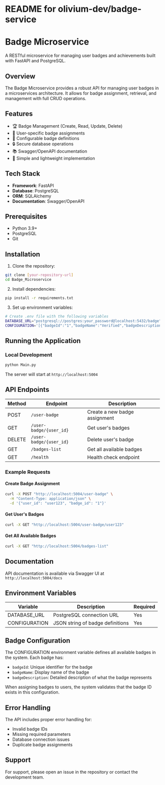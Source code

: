# README for olivium-dev/badge-service

# Badge Microservice

A RESTful microservice for managing user badges and achievements built with FastAPI and PostgreSQL.

## Overview

The Badge Microservice provides a robust API for managing user badges in a microservices architecture. It allows for badge assignment, retrieval, and management with full CRUD operations.

## Features

- 🏆 Badge Management (Create, Read, Update, Delete)
- 👤 User-specific badge assignments
- 📝 Configurable badge definitions
- 🔒 Secure database operations
- 📚 Swagger/OpenAPI documentation
- 🚀 Simple and lightweight implementation

## Tech Stack

- **Framework**: FastAPI
- **Database**: PostgreSQL
- **ORM**: SQLAlchemy
- **Documentation**: Swagger/OpenAPI

## Prerequisites

- Python 3.9+
- PostgreSQL
- Git

## Installation

1. Clone the repository:
```bash
git clone [your-repository-url]
cd Badge_Microservice
```

2. Install dependencies:
```bash
pip install -r requirements.txt
```

3. Set up environment variables:
```bash
# Create .env file with the following variables
DATABASE_URL="postgresql://postgres:your_password@localhost:5432/badge"
CONFIGURATION='[{"badgeId":"1","badgeName":"Verified","badgeDescription":"The Verified badge is awarded to users or accounts that have been authenticated to confirm their identity"},{"badgeId":"2","badgeName":"Extra verified","badgeDescription":"The Extra Verified badge is awarded to users who have completed additional verification steps"}]'
```

## Running the Application

### Local Development
```bash
python Main.py
```
The server will start at `http://localhost:5004`

## API Endpoints

| Method | Endpoint | Description |
|--------|----------|-------------|
| POST | `/user-badge` | Create a new badge assignment |
| GET | `/user-badge/{user_id}` | Get user's badges |
| DELETE | `/user-badge/{user_id}` | Delete user's badge |
| GET | `/badges-list` | Get all available badges |
| GET | `/health` | Health check endpoint |

### Example Requests

#### Create Badge Assignment
```bash
curl -X POST "http://localhost:5004/user-badge" \
  -H "Content-Type: application/json" \
  -d '{"user_id": "user123", "badge_id": "1"}'
```

#### Get User's Badges
```bash
curl -X GET "http://localhost:5004/user-badge/user123"
```

#### Get All Available Badges
```bash
curl -X GET "http://localhost:5004/badges-list"
```

## Documentation

API documentation is available via Swagger UI at `http://localhost:5004/docs`

## Environment Variables

| Variable | Description | Required |
|----------|-------------|----------|
| DATABASE_URL | PostgreSQL connection URL | Yes |
| CONFIGURATION | JSON string of badge definitions | Yes |

## Badge Configuration

The CONFIGURATION environment variable defines all available badges in the system. Each badge has:

- `badgeId`: Unique identifier for the badge
- `badgeName`: Display name of the badge
- `badgeDescription`: Detailed description of what the badge represents

When assigning badges to users, the system validates that the badge ID exists in this configuration.

## Error Handling

The API includes proper error handling for:
- Invalid badge IDs
- Missing required parameters
- Database connection issues
- Duplicate badge assignments

## Support

For support, please open an issue in the repository or contact the development team. 